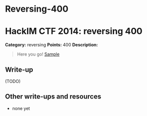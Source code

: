 # Reversing-400
# HackIM CTF 2014: reversing 400

**Category:** reversing
**Points:** 400
**Description:**

>Here you go!
>	[Sample](fin64.tar.gz)

## Write-up

(TODO)

## Other write-ups and resources

* none yet
